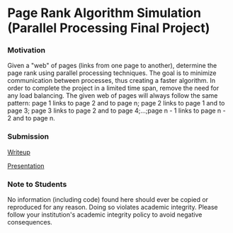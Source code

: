 # Page Rank Algorithm Simulation (Parallel Processing Final Project)

### Motivation

Given a "web" of pages (links from one page to another), determine the page rank using parallel processing techniques. The goal is to minimize communication between processes, thus creating a faster algorithm. In order to complete the project in a limited time span, remove the need for any load balancing. The given web of pages will always follow the same pattern: page 1 links to page 2 and to page n; page 2 links to page 1 and to page 3; page 3 links to page 2 and to page 4;...;page n - 1 links to page n - 2 and to page n.

### Submission

[Writeup](writeup.pdf)

[Presentation](presentation.pdf)

### Note to Students
No information (including code) found here should ever be copied or reproduced for any reason. Doing so violates academic integrity. Please follow your institution's academic integrity policy to avoid negative consequences.
